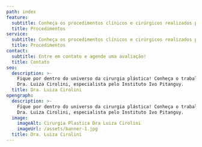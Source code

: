 ```yaml
---
path: index
feature:
  subtitle: Conheça os procedimentos clínicos e cirúrgicos realizados pela Dra. Luiza
  title: Procedimentos
service:
  subtitle: Conheça os procedimentos clínicos e cirúrgicos realizados pela Dra. Luiza
  title: Procedimentos
contact:
  subtitle: Entre em contato e agende uma avaliação!
  title: Contato
seo:
  description: >-
    Fique por dentro do universo da cirurgia plástica! Conheça o trabalho da
    Dra. Luiza Cirolini, especialista pelo Instituto Ivo Pitanguy.
  title: Dra. Luiza Cirolini
opengraph:
  description: >-
    Fique por dentro do universo da cirurgia plástica! Conheça o trabalho da
    Dra. Luiza Cirolini, especialista pelo Instituto Ivo Pitanguy.
  image:
    imageAlt: Cirurgia Plastica Dra Luiza Cirolini
    imageUrl: /assets/banner-1.jpg
  title: Dra. Luiza Cirolini
---
```

